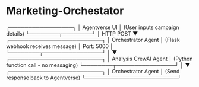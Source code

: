# Marketing-Orchestator

┌─────────────────┐
│  Agentverse UI  │ (User inputs campaign details)
└────────┬────────┘
         │ HTTP POST
         ▼
┌─────────────────────────┐
│  Orchestrator Agent     │ (Flask webhook receives message)
│  Port: 5000             │
└────────┬────────────────┘
         │
         ▼
┌─────────────────────────┐
│  Analysis CrewAI Agent  │ (Python function call - no messaging)
└────────┬────────────────┘
         │
         ▼
┌─────────────────────────┐
│  Orchestrator Agent     │ (Send response back to Agentverse)
└─────────────────────────┘